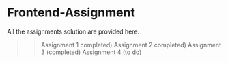 # Frontend-Assignment
All the assignments solution are provided here.
>> Assignment 1 completed)
>> Assignment 2 completed)
>> Assignment 3 (completed)
>> Assignment 4 (to do)
